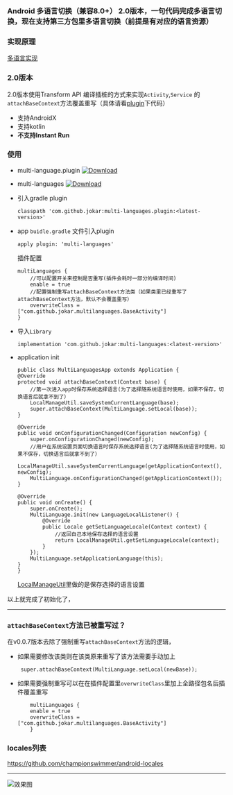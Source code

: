 
### Android 多语言切换（兼容8.0+） 2.0版本，一句代码完成多语言切换，现在支持第三方包里多语言切换（前提是有对应的语言资源）



### **实现原理**
[多语言实现](https://blog.csdn.net/a1018875550/article/details/79845949)

### **2.0版本**
2.0版本使用Transform API 编译插桩的方式来实现```Activity```,```Service``` 的```attachBaseContext```方法覆盖重写（具体请看[plugin](./plugin)下代码）

- 支持AndroidX
- 支持kotlin
- **不支持Instant Run**

### **使用**
- multi-language.plugin  [![Download](https://api.bintray.com/packages/a10188755550/maven/multi-languages.plugin/images/download.svg)](https://bintray.com/a10188755550/maven/multi-languages.plugin/_latestVersion)

- multi-languages [![Download](https://api.bintray.com/packages/a10188755550/maven/multi-languages/images/download.svg) ](https://bintray.com/a10188755550/maven/multi-languages/_latestVersion)

- 引入gradle plugin
    ```
    classpath 'com.github.jokar:multi-languages.plugin:<latest-version>'
    ```
- app ```buidle.gradle``` 文件引入plugin
    ```
    apply plugin: 'multi-languages'
    ```
    插件配置
    ```
    multiLanguages {
        //可以配置开关来控制是否重写(插件会耗时一部分的编译时间)
        enable = true
        //配置强制重写attachBaseContext方法类（如果类里已经重写了attachBaseContext方法，默认不会覆盖重写）
        overwriteClass = ["com.github.jokar.multilanguages.BaseActivity"] 
    }
    ```
- 导入```Library```
    ```
    implementation 'com.github.jokar:multi-languages:<latest-version>'
    ```

- application init
    ```
   public class MultiLanguagesApp extends Application {
    @Override
    protected void attachBaseContext(Context base) {
        //第一次进入app时保存系统选择语言(为了选择随系统语言时使用，如果不保存，切换语言后就拿不到了）
        LocalManageUtil.saveSystemCurrentLanguage(base);
        super.attachBaseContext(MultiLanguage.setLocal(base));
    }

    @Override
    public void onConfigurationChanged(Configuration newConfig) {
        super.onConfigurationChanged(newConfig);
        //用户在系统设置页面切换语言时保存系统选择语言(为了选择随系统语言时使用，如果不保存，切换语言后就拿不到了）
        LocalManageUtil.saveSystemCurrentLanguage(getApplicationContext(), newConfig);
        MultiLanguage.onConfigurationChanged(getApplicationContext());
    }

    @Override
    public void onCreate() {
        super.onCreate();
        MultiLanguage.init(new LanguageLocalListener() {
            @Override
            public Locale getSetLanguageLocale(Context context) {
                //返回自己本地保存选择的语言设置
                return LocalManageUtil.getSetLanguageLocale(context);
            }
        });
        MultiLanguage.setApplicationLanguage(this);
    }
    }
    ```

    [LocalManageUtil](./app/src/main/java/com/github/jokar/multilanguages/utils/LocalManageUtil.java)里做的是保存选择的语言设置


以上就完成了初始化了，

----

### **```attachBaseContext```方法已被重写过？**
在v0.0.7版本去除了强制重写```attachBaseContext```方法的逻辑，

- 如果需要修改该类则在该类原来重写了该方法需要手动加上

    ``` super.attachBaseContext(MultiLanguage.setLocal(newBase));```

- 如果需要强制重写可以在在插件配置里```overwriteClass```里加上全路径包名后插件覆盖重写 

    ```
        multiLanguages {
        enable = true
        overwriteClass = ["com.github.jokar.multilanguages.BaseActivity"]
        }
    ```

### **locales列表**

https://github.com/championswimmer/android-locales


----
![效果图](./image/sample.gif)